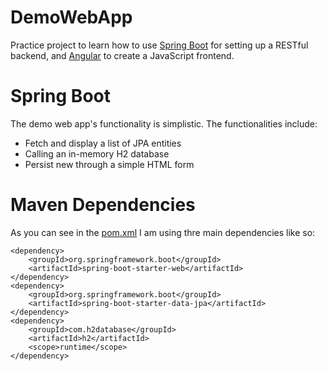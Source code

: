 # DemoWebApp
Practice project to learn how to use [Spring Boot](https://www.baeldung.com/spring-boot) for setting up a RESTful backend, and [Angular](https://angular.io/) to create a JavaScript frontend.

# Spring Boot
The demo web app's functionality is simplistic. The functionalities include:

- Fetch and display a list of JPA entities
- Calling an in-memory H2 database
- Persist new through a simple HTML form

# Maven Dependencies

As you can see in the [pom.xml](https://github.com/nimblegeek/DemoWebApp/blob/5077bbd7351b0fa3b5a82267d8059385b50d148f/pom.xml) I am using thre main dependencies like so:

```
<dependency> 
    <groupId>org.springframework.boot</groupId> 
    <artifactId>spring-boot-starter-web</artifactId> 
</dependency>
<dependency> 
    <groupId>org.springframework.boot</groupId> 
    <artifactId>spring-boot-starter-data-jpa</artifactId> 
</dependency>
<dependency>
    <groupId>com.h2database</groupId>
    <artifactId>h2</artifactId>
    <scope>runtime</scope>
</dependency>
```

# 
